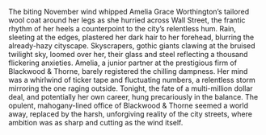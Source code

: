 The biting November wind whipped Amelia Grace Worthington’s tailored wool coat around her legs as she hurried across Wall Street, the frantic rhythm of her heels a counterpoint to the city’s relentless hum.  Rain, sleeting at the edges, plastered her dark hair to her forehead, blurring the already-hazy cityscape.  Skyscrapers, gothic giants clawing at the bruised twilight sky, loomed over her, their glass and steel reflecting a thousand flickering anxieties. Amelia, a junior partner at the prestigious firm of Blackwood & Thorne, barely registered the chilling dampness.  Her mind was a whirlwind of ticker tape and fluctuating numbers, a relentless storm mirroring the one raging outside.  Tonight, the fate of a multi-million dollar deal, and potentially her own career, hung precariously in the balance.  The opulent, mahogany-lined office of Blackwood & Thorne seemed a world away, replaced by the harsh, unforgiving reality of the city streets, where ambition was as sharp and cutting as the wind itself.
